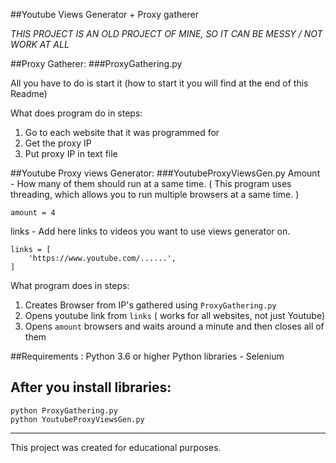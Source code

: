 ##Youtube Views Generator + Proxy gatherer

*THIS PROJECT IS AN OLD PROJECT OF MINE, SO IT CAN BE MESSY / NOT WORK AT ALL*

##Proxy Gatherer:
###ProxyGathering.py

All you have to do is start it (how to start it you will find at the end of this Readme)

What does program do in steps:
 1. Go to each website that it was programmed for
 2. Get the proxy IP
 3. Put proxy IP in text file

##Youtube Proxy views Generator:
###YoutubeProxyViewsGen.py
Amount - How many of them should run at a same time. 
( This program uses threading, which allows you to run multiple browsers at a same time. )
```
amount = 4
```
links - Add here links to videos you want to use views generator on.
```
links = [
    'https://www.youtube.com/......',
]
```

What program does in steps:
 1. Creates Browser from IP's gathered using `ProxyGathering.py`
 2. Opens youtube link from `links` ( works for all websites, not just Youtube)
 3. Opens `amount` browsers and waits around a minute and then closes all of them
  
##Requirements :
    Python 3.6 or higher
    Python libraries - Selenium

## After you install libraries:
    python ProxyGathering.py
    python YoutubeProxyViewsGen.py
    
-------------
This project was created for educational purposes.
  
  
  

